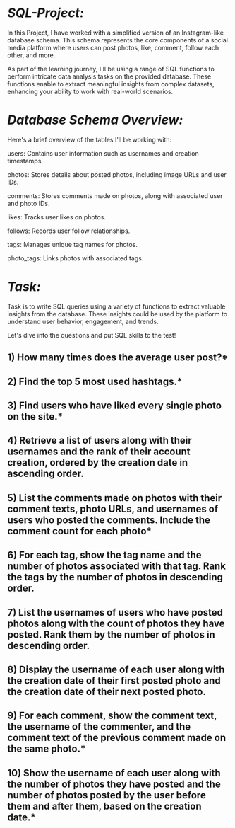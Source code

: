 # *SQL-Project:*
In this Project, I have worked with a simplified version of an Instagram-like database schema. This schema represents the core components of a social media platform where users can post photos, like, comment, follow each other, and more.


As part of the learning journey, I'll be using a range of SQL functions to perform intricate data analysis tasks on the provided database. These functions enable  to extract meaningful insights from complex datasets, enhancing your ability to work with real-world scenarios.


# *Database Schema Overview:*


Here's a brief overview of the tables I'll be working with:


users: Contains user information such as usernames and creation timestamps.

photos: Stores details about posted photos, including image URLs and user IDs.

comments: Stores comments made on photos, along with associated user and photo IDs.

likes: Tracks user likes on photos.

follows: Records user follow relationships.

tags: Manages unique tag names for photos.

photo_tags: Links photos with associated tags.


# *Task:*


Task is to write SQL queries using a variety of functions to extract valuable insights from the database. These insights could be used by the platform to understand user behavior, engagement, and trends.


 Let's dive into the questions and put SQL skills to the test!




   ## 1) How many times does the average user post?*

   ## 2) Find the top 5 most used hashtags.*

   ## 3) Find users who have liked every single photo on the site.*

   ## 4) Retrieve a list of users along with their usernames and the rank of their account creation, ordered by the creation date in ascending order.

   ## 5) List the comments made on photos with their comment texts, photo URLs, and usernames of users who posted the comments. Include the comment count for each photo*

   ## 6) For each tag, show the tag name and the number of photos associated with that tag. Rank the tags by the number of photos in descending order.

   ## 7) List the usernames of users who have posted photos along with the count of photos they have posted. Rank them by the number of photos in descending order.
   
  ## 8) Display the username of each user along with the creation date of their first posted photo and the creation date of their next posted photo.

  ## 9) For each comment, show the comment text, the username of the commenter, and the comment text of the previous comment made on the same photo.*

 ## 10) Show the username of each user along with the number of photos they have posted and the number of photos posted by the user before them and after them, based on the creation date.*
